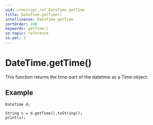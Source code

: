 ```yaml
---
uid: crmscript_ref_DateTime_getTime
title: DateTime.getTime()
intellisense: DateTime.getTime
sortOrder: 240
keywords: getTime()
so.topic: reference
so.yml: 1
---
```


# DateTime.getTime()

This function returns the time-part of the datetime as a Time-object.

## Example

    DateTime d;
   
    String s = d.getTime().toString();
    print(s);
